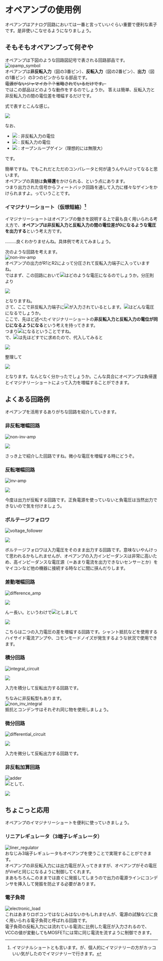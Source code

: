 # オペアンプの使用例  

オペアンプはアナログ回路においては一番と言っていいぐらい重要で便利な素子です。是非使いこなせるようになりましょう。  

## そもそもオペアンプって何ぞや  
オペアンプは下図のような回路図記号で表される回路部品です。  
![opamp_symbol](images/op-amp_symbol.png)  
オペアンプは**非反転入力**（図の3番ピン）、**反転入力**（図の2番ピン）、**出力**（図の1番ピン）の3つのピンからなる部品です。  
~~電源がないジャマイカ？？省略されているだけです。~~  
ではこの部品はどのような動作をするのでしょうか。  答えは簡単、反転入力と非反転入力の間の電位差を増幅するだけです。  

式で表すとこんな感じ。  

<img src="https://latex.codecogs.com/svg.image?V_{out}=A(V_{IN&plus;}-V_{IN-})" />  

なお、  

- <img src="https://latex.codecogs.com/svg.image?V_{IN&plus;}" /> : 非反転入力の電位
- <img src="https://latex.codecogs.com/svg.image?V_{IN-}" /> : 反転入力の電位
- <img src="https://latex.codecogs.com/svg.image?A" /> : オープンループゲイン（理想的には無限大）  

です。  

簡単ですね。でもこれだとただのコンパレータと何が違うんやんけってなると思います。  
オペアンプの真髄は**負帰還**をかけられる、という点にあります。  
つまり出力された信号からフィートバック回路を通して入力に様々なゲインをかけられますよ。っていうことです。  

### イマジナリーショート（仮想短絡）[^1]  
イマジナリーショートはオペアンプの働きを説明する上で最も良く用いられる考え方で、**オペアンプは非反転入力と反転入力の間の電位差が0になるような電圧を出力する**という考え方です。  

………良くわかりませんね。具体例で考えてみましょう。  

次のような回路を考えます。  
![non-inv-amp](images/non-inv_amp.png)  
オペアンプの出力がR1とR2によって分圧されて反転入力端子に入っていますね。  
ではまず、この回路において<img src="https://latex.codecogs.com/svg.image?V_{IN-}"/>はどのような電圧になるのでしょうか。分圧則より  

<img src="https://latex.codecogs.com/svg.image?V_{IN-}&space;=&space;\frac{R_{2}}{R_{1}&plus;R_{2}}V_{OUT}" />  

となりますね。  
さて、ここで非反転入力端子に<img src="https://latex.codecogs.com/svg.image?V_{IN&plus;}" />が入力されているとします。<img src="https://latex.codecogs.com/svg.image?V_{OUT}"/>はどんな電圧になるでしょうか。  
ここで、先ほど述べたイマジナリーショートの**非反転入力と反転入力の電位が同じになるようになる**という考えを持ってきます。  
つまり<img src="https://latex.codecogs.com/svg.image?V_{IN&plus;}=V_{IN-}" />になるということですね。  
で、<img src="https://latex.codecogs.com/svg.image?V_{IN-}"/>は先ほどすでに求めたので、代入してみると  

<img src="https://latex.codecogs.com/svg.image?V_{IN&plus;}&space;=&space;\frac{R_{2}}{R_{1}&plus;R_{2}}V_{OUT}" />  

整理して

<img src="https://latex.codecogs.com/svg.image?V_{OUT}&space;=&space;(1&plus;\frac{R_{1}}{R_{2}})V_{IN&plus;}" />

となります。なんとなく分かったでしょうか。こんな具合にオペアンプは負帰還とイマジナリーショートによって入力を増幅することができます。

## よくある回路例  

オペアンプを活用するありがちな回路を紹介していきます。

### 非反転増幅回路  

![non-inv-amp](images/non-inv_amp.png)  

<img src="https://latex.codecogs.com/svg.image?V_{OUT}&space;=&space;(1&plus;\frac{R_{1}}{R_{2}})V_{IN}" />  

さっき上で紹介した回路ですね。微小な電圧を増幅する時にどうぞ。

### 反転増幅回路  

![inv-amp](images/inv_amp.png)   

<img src="https://latex.codecogs.com/svg.image?V_{OUT}&space;=&space;-\frac{R_{2}}{R_{1}}V_{IN}" />  

今度は出力が反転する回路です。正負電源を使っていないと負電圧は当然出力できないので気を付けましょう。

### ボルテージフォロワ  

![voltage_follower](images/voltage_follower.png)  

<img src="https://latex.codecogs.com/svg.image?V_{out}=V_{IN}" />

ボルテージフォロワは入力電圧をそのまま出力する回路です。意味ないやんけって思われるかもしれませんが、オペアンプの入力インピーダンスは非常に高いため、高インピーダンスな電圧源（＝あまり電流を出力できないセンサーとか）をマイコンなど他の機器に接続する時などに間に挟んだりします。

### 差動増幅回路  

![difference_amp](images/difference_amp.png)  

<img src="https://latex.codecogs.com/svg.image?V_{OUT}&space;=&space;\frac{R_{1}&plus;R_{2}}{R_{1}}\frac{R_{4}}{R_{3}&plus;R_{4}}V_{IN&plus;}-\frac{R_{2}}{R_{1}}V_{IN-}" />  


んー長い。というわけで<img src="https://latex.codecogs.com/svg.image?R_{1}&space;=&space;R_{3},R_{2}&space;=&space;R_{4}" />としまして  

<img src="https://latex.codecogs.com/svg.image?V_{out}=\frac{R_{2}}{R_{1}}(V_{IN&plus;}-V_{IN-})" />

こちらは二つの入力電圧の差を増幅する回路です。シャント抵抗などを使用するハイサイド電流アンプや、コモンモードノイズが発生するような状況で使用できます。

### 積分回路  

![integral_circuit](images/integral_circuit.png)  

<img src="https://latex.codecogs.com/svg.image?V_{OUT}&space;=&space;-\frac{1}{RC}\int&space;V_{IN}dt" />  

入力を積分して反転出力する回路です。  

ちなみに非反転型もあります。  
![non_inv_integral](images/non_inv_integral.png)  
抵抗とコンデンサはそれぞれ同じ物を使用しましょう。  

### 微分回路  

![differential_circuit](images/differential_circuit.png)  

<img src="https://latex.codecogs.com/svg.image?V_{OUT}&space;=&space;-RC\frac{dV_{IN}}{dt}" />  

入力を微分して反転出力する回路です。  

### 非反転加算回路  

![adder](images/adder.png)  
<img src="https://latex.codecogs.com/svg.image?R_{1}=R_{2}=R_{3}=R_{4}=...=R_{N}=R" />として、

<img src="https://latex.codecogs.com/svg.image?V_{OUT}=\frac{R/(N-1)}{R&plus;R/(N-1)}(1&plus;\frac{R_{a}}{R_{b}})(V_{in1}&plus;V_{in2}&plus;V_{in3}&plus;V_{in4}&plus;...&plus;V_{inN})" />  

## ちょこっと応用

オペアンプのイマジナリーショートを便利に使っていきましょう。  

### リニアレギュレータ（3端子レギュレータ）  

![liner_regulator](images/liner_regulator.png)  
おなじみ3端子レギュレータもオペアンプを使うことで実現することができます。  
オペアンプの非反転入力には出力電圧が入ってきますが、オペアンプがその電圧がVrefと同じになるように制御してくれます。  
まあもちろんこのままでは直ぐに発振してしまうので出力の電源ラインにコンデンサを挿入して発振を防止する必要があります。  

### 電子負荷  

![electronic_load](images/electronic_load.png)  
これはあまりロボコンではなじみはないかもしれませんが、電源の試験などに良く用いられる電子負荷と呼ばれる回路です。  
電子負荷の反転入力には流れている電流に比例した電圧が入力されるので、VCCの値が変動してもMOSFETには常に同じ電流を流すように制御できます。

[^1]:イマジナルショートとも言います。が、個人的にイマジナリーの方がカッコいい気がしたのでイマジナリーで行きます。